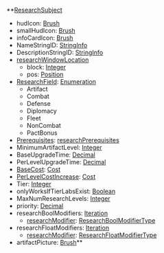 **[ResearchSubject](ResearchSubject.md)
  * hudIcon: [Brush](Brush.md)
  * smallHudIcon: [Brush](Brush.md)
  * infoCardIcon: [Brush](Brush.md)
  * NameStringID: [StringInfo](StringInfo.md)
  * DescriptionStringID: [StringInfo](StringInfo.md)
  * [researchWindowLocation](researchWindowLocation.md)
    * block: [Integer](Integer.md)
    * pos: [Position](Position.md)
  * [ResearchField](ResearchField.md): [Enumeration](Enumeration.md)
    * Artifact
    * Combat
    * Defense
    * Diplomacy
    * Fleet
    * NonCombat
    * PactBonus
  * [Prerequisites](researchPrerequisites.md): [researchPrerequisites](researchPrerequisites.md)
  * MinimumArtifactLevel: [Integer](Integer.md)
  * BaseUpgradeTime: [Decimal](Decimal.md)
  * PerLevelUpgradeTime: [Decimal](Decimal.md)
  * [BaseCost](Cost.md): [Cost](Cost.md)
  * [PerLevelCostIncrease](Cost.md): [Cost](Cost.md)
  * Tier: [Integer](Integer.md)
  * onlyWorksIfTierLabsExist: [Boolean](Boolean.md)
  * MaxNumResearchLevels: [Integer](Integer.md)
  * priority: [Decimal](Decimal.md)
  * researchBoolModifiers: [Iteration](Iteration.md)
    * [researchModifier](ResearchBoolModifierType.md): [ResearchBoolModifierType](ResearchBoolModifierType.md)
  * researchFloatModifiers: [Iteration](Iteration.md)
    * [researchModifier](ResearchFloatModifierType.md): [ResearchFloatModifierType](ResearchFloatModifierType.md)
  * artifactPicture: [Brush](Brush.md)**
